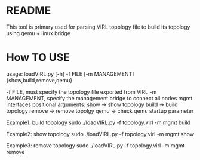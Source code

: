 # README
This tool is primary used for parsing VIRL topology file to build its topology using qemu + linux bridge

# How TO USE

usage: loadVIRL.py [-h] -f FILE [-m MANAGEMENT] {show,build,remove,qemu}

  -f FILE,  must specify the topology file exported from VIRL
  -m MANAGEMENT, specify the management bridge to connect all nodes mgmt interfaces
  positional arguments: 
                      show -> show topology
                      build -> build topology
                      remove ->  remove topolgy
                      qemu   ->  check qemu startup parameter
                      
Example1: build topology
    sudo ./loadVIRL.py -f topology.virl -m  mgmt build 
    
Example2: show topology 
    sudo ./loadVIRL.py -f topology.virl -m  mgmt show

Example3: remove topology 
    sudo ./loadVIRL.py -f topology.virl -m  mgmt remove
  

